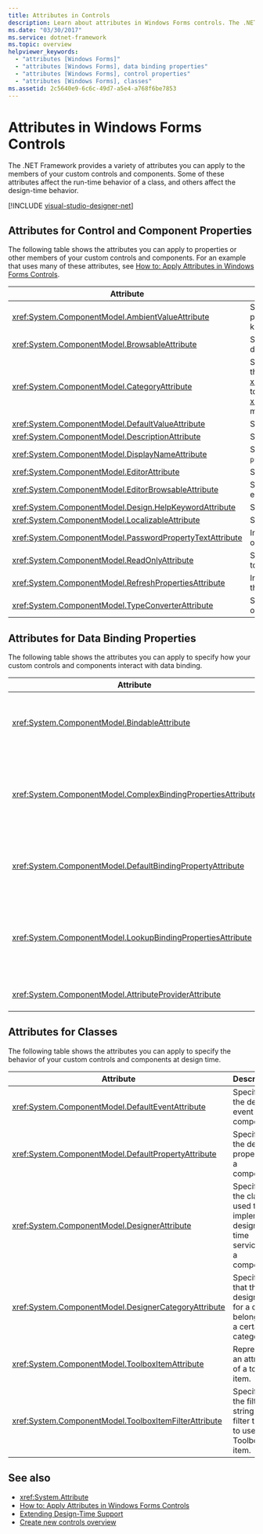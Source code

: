 ```yaml
---
title: Attributes in Controls
description: Learn about attributes in Windows Forms controls. The .NET Framework provides a variety of attributes.
ms.date: "03/30/2017"
ms.service: dotnet-framework
ms.topic: overview
helpviewer_keywords:
  - "attributes [Windows Forms]"
  - "attributes [Windows Forms], data binding properties"
  - "attributes [Windows Forms], control properties"
  - "attributes [Windows Forms], classes"
ms.assetid: 2c5640e9-6c6c-49d7-a5e4-a768f6be7853
---
```

# Attributes in Windows Forms Controls

The .NET Framework provides a variety of attributes you can apply to the members of your custom controls and components. Some of these attributes affect the run-time behavior of a class, and others affect the design-time behavior.

[!INCLUDE [visual-studio-designer-net](../includes/visual-studio-designer-net.md)]

## Attributes for Control and Component Properties

The following table shows the attributes you can apply to properties or other members of your custom controls and components. For an example that uses many of these attributes, see [How to: Apply Attributes in Windows Forms Controls](how-to-apply-attributes-in-windows-forms-controls.md).

|Attribute|Description|
|---------------|-----------------|
|<xref:System.ComponentModel.AmbientValueAttribute>|Specifies the value to pass to a property to cause the property to get its value from another source. This is known as *ambience*.|
|<xref:System.ComponentModel.BrowsableAttribute>|Specifies whether a property or event should be displayed in a **Properties** window.|
|<xref:System.ComponentModel.CategoryAttribute>|Specifies the name of the category in which to group the property or event when displayed in a <xref:System.Windows.Forms.PropertyGrid> control set to <xref:System.Windows.Forms.PropertySort.Categorized> mode.|
|<xref:System.ComponentModel.DefaultValueAttribute>|Specifies the default value for a property.|
|<xref:System.ComponentModel.DescriptionAttribute>|Specifies a description for a property or event.|
|<xref:System.ComponentModel.DisplayNameAttribute>|Specifies the display name for a property, event, or `public void` method that takes no arguments.|
|<xref:System.ComponentModel.EditorAttribute>|Specifies the editor to use to change a property.|
|<xref:System.ComponentModel.EditorBrowsableAttribute>|Specifies that a property or method is viewable in an editor.|
|<xref:System.ComponentModel.Design.HelpKeywordAttribute>|Specifies the context keyword for a class or member.|
|<xref:System.ComponentModel.LocalizableAttribute>|Specifies whether a property should be localized.|
|<xref:System.ComponentModel.PasswordPropertyTextAttribute>|Indicates that an object's text representation is obscured by characters such as asterisks.|
|<xref:System.ComponentModel.ReadOnlyAttribute>|Specifies whether the property this attribute is bound to is read-only or read/write at design time.|
|<xref:System.ComponentModel.RefreshPropertiesAttribute>|Indicates that the property grid should refresh when the associated property value changes.|
|<xref:System.ComponentModel.TypeConverterAttribute>|Specifies what type to use as a converter for the object this attribute is bound to.|

## Attributes for Data Binding Properties

The following table shows the attributes you can apply to specify how your custom controls and components interact with data binding.

|Attribute|Description|
|---------------|-----------------|
|<xref:System.ComponentModel.BindableAttribute>|Specifies whether a property is typically used for binding.|
|<xref:System.ComponentModel.ComplexBindingPropertiesAttribute>|Specifies the data source and data member properties for a component.|
|<xref:System.ComponentModel.DefaultBindingPropertyAttribute>|Specifies the default binding property for a component.|
|<xref:System.ComponentModel.LookupBindingPropertiesAttribute>|Specifies the data source and data member properties for a component.|
|<xref:System.ComponentModel.AttributeProviderAttribute>|Enables attribute redirection.|

## Attributes for Classes

The following table shows the attributes you can apply to specify the behavior of your custom controls and components at design time.

|Attribute|Description|
|---------------|-----------------|
|<xref:System.ComponentModel.DefaultEventAttribute>|Specifies the default event for a component.|
|<xref:System.ComponentModel.DefaultPropertyAttribute>|Specifies the default property for a component.|
|<xref:System.ComponentModel.DesignerAttribute>|Specifies the class used to implement design-time services for a component.|
|<xref:System.ComponentModel.DesignerCategoryAttribute>|Specifies that the designer for a class belongs to a certain category.|
|<xref:System.ComponentModel.ToolboxItemAttribute>|Represents an attribute of a toolbox item.|
|<xref:System.ComponentModel.ToolboxItemFilterAttribute>|Specifies the filter string and filter type to use for a Toolbox item.|

## See also

- <xref:System.Attribute>
- [How to: Apply Attributes in Windows Forms Controls](how-to-apply-attributes-in-windows-forms-controls.md)
- [Extending Design-Time Support](/previous-versions/visualstudio/visual-studio-2013/37899azc(v=vs.120))
- [Create new controls overview](../controls-design/overview.md)
